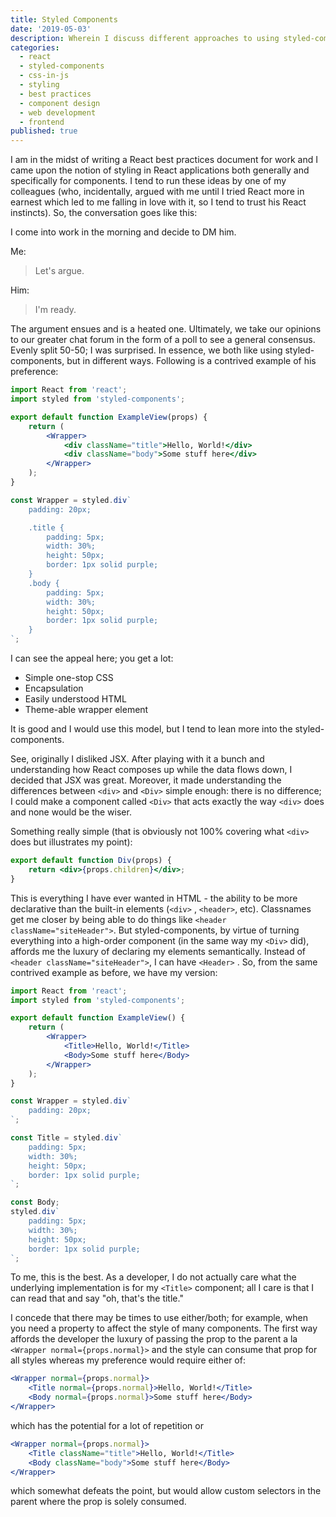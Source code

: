 ```yaml
---
title: Styled Components
date: '2019-05-03'
description: Wherein I discuss different approaches to using styled-components in React, comparing wrapper-based styling with individual styled components and their trade-offs.
categories:
  - react
  - styled-components
  - css-in-js
  - styling
  - best practices
  - component design
  - web development
  - frontend
published: true
---
```


I am in the midst of writing a React best practices document for work and I came upon the notion of styling in React
applications both generally and specifically for components. I tend to run these ideas by one of my colleagues (who,
incidentally, argued with me until I tried React more in earnest which led to me falling in love with it, so I tend to
trust his React instincts). So, the conversation goes like this:

I come into work in the morning and decide to DM him.

Me:

> Let's argue.

Him:

> I'm ready.

The argument ensues and is a heated one. Ultimately, we take our opinions to our greater chat forum in the form of a
poll to see a general consensus. Evenly split 50-50; I was surprised. In essence, we both like using styled-components,
but in different ways. Following is a contrived example of his preference:

```jsx
import React from 'react';
import styled from 'styled-components';

export default function ExampleView(props) {
	return (
		<Wrapper>
			<div className="title">Hello, World!</div>
			<div className="body">Some stuff here</div>
		</Wrapper>
	);
}

const Wrapper = styled.div`
	padding: 20px;

	.title {
		padding: 5px;
		width: 30%;
		height: 50px;
		border: 1px solid purple;
	}
	.body {
		padding: 5px;
		width: 30%;
		height: 50px;
		border: 1px solid purple;
	}
`;
```

I can see the appeal here; you get a lot:

- Simple one-stop CSS
- Encapsulation
- Easily understood HTML
- Theme-able wrapper element

It is good and I would use this model, but I tend to lean more into the styled-components.

See, originally I disliked JSX. After playing with it a bunch and understanding how React composes up while the data
flows down, I decided that JSX was great. Moreover, it made understanding the differences between `<div>` and `<Div>`
simple enough: there is no difference; I could make a component called `<Div>` that acts exactly the way `<div>` does
and none would be the wiser.

Something really simple (that is obviously not 100% covering what `<div>` does but illustrates my point):

```jsx
export default function Div(props) {
	return <div>{props.children}</div>;
}
```

This is everything I have ever wanted in HTML - the ability to be more declarative than the built-in elements (`<div>`
, `<header>`, etc). Classnames get me closer by being able to do things like `<header className="siteHeader">`. But
styled-components, by virtue of turning everything into a high-order component (in the same way my `<Div>` did), affords
me the luxury of declaring my elements semantically. Instead of `<header className="siteHeader">`, I can have `<Header>`
. So, from the same contrived example as before, we have my version:

```jsx
import React from 'react';
import styled from 'styled-components';

export default function ExampleView() {
	return (
		<Wrapper>
			<Title>Hello, World!</Title>
			<Body>Some stuff here</Body>
		</Wrapper>
	);
}

const Wrapper = styled.div`
	padding: 20px;
`;

const Title = styled.div`
	padding: 5px;
	width: 30%;
	height: 50px;
	border: 1px solid purple;
`;

const Body;
styled.div`
	padding: 5px;
	width: 30%;
	height: 50px;
	border: 1px solid purple;
`;
```

To me, this is the best. As a developer, I do not actually care what the underlying implementation is for my `<Title>`
component; all I care is that I can read that and say "oh, that's the title."

I concede that there may be times to use either/both; for example, when you need a property to affect the style of many
components. The first way affords the developer the luxury of passing the prop to the parent a
la `<Wrapper normal={props.normal}>` and the style can consume that prop for all styles whereas my preference would
require either of:

```jsx
<Wrapper normal={props.normal}>
	<Title normal={props.normal}>Hello, World!</Title>
	<Body normal={props.normal}>Some stuff here</Body>
</Wrapper>
```

which has the potential for a lot of repetition or

```jsx
<Wrapper normal={props.normal}>
	<Title className="title">Hello, World!</Title>
	<Body className="body">Some stuff here</Body>
</Wrapper>
```

which somewhat defeats the point, but would allow custom selectors in the parent where the prop is solely consumed.
